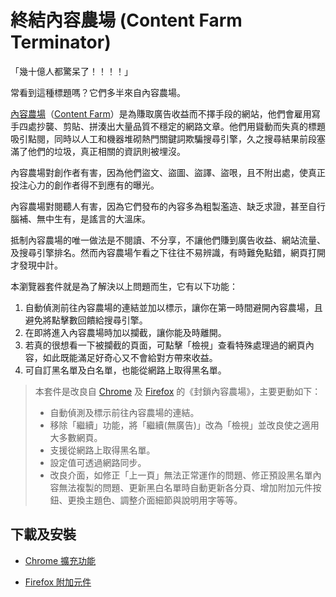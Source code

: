 終結內容農場 (Content Farm Terminator)
======================================

「幾十億人都驚呆了！！！！」

常看到這種標題嗎？它們多半來自內容農場。

[內容農場](https://zh.wikipedia.org/wiki/%E5%85%A7%E5%AE%B9%E8%BE%B2%E5%A0%B4)（[Content Farm](https://en.wikipedia.org/wiki/Content_farm)）是為賺取廣告收益而不擇手段的網站，他們會雇用寫手四處抄襲、剪貼、拼湊出大量品質不穩定的網路文章。他們用聳動而失真的標題吸引點閱，同時以人工和機器堆砌熱門關鍵詞欺騙搜尋引擎，久之搜尋結果前段塞滿了他們的垃圾，真正相關的資訊則被埋沒。

內容農場對創作者有害，因為他們盜文、盜圖、盜譯、盜哏，且不附出處，使真正投注心力的創作者得不到應有的曝光。

內容農場對閱聽人有害，因為它們發布的內容多為粗製濫造、缺乏求證，甚至自行腦補、無中生有，是謠言的大溫床。

抵制內容農場的唯一做法是不閱讀、不分享，不讓他們賺到廣告收益、網站流量、及搜尋引擎排名。然而內容農場乍看之下往往不易辨識，有時難免點錯，網頁打開才發現中計。

本瀏覽器套件就是為了解決以上問題而生，它有以下功能：
1. 自動偵測前往內容農場的連結並加以標示，讓你在第一時間避開內容農場，且避免將點擊數回饋給搜尋引擎。
2. 在即將進入內容農場時加以攔截，讓你能及時離開。
3. 若真的很想看一下被攔截的頁面，可點擊「檢視」查看特殊處理過的網頁內容，如此既能滿足好奇心又不會給對方帶來收益。
4. 可自訂黑名單及白名單，也能從網路上取得黑名單。

> 本套件是改良自 [Chrome](https://chrome.google.com/webstore/detail/content-farm-blocker/opjaibbmmpldcncnbbglondckfnokfpm) 及 [Firefox](https://addons.mozilla.org/firefox/addon/block-content-farm) 的《封鎖內容農場》，主要更動如下：
> * 自動偵測及標示前往內容農場的連結。
> * 移除「繼續」功能，將「繼續(無廣告)」改為「檢視」並改良使之適用大多數網頁。
> * 支援從網路上取得黑名單。
> * 設定值可透過網路同步。
> * 改良介面，如修正「上一頁」無法正常運作的問題、修正預設黑名單內容無法複製的問題、更新黑白名單時自動更新各分頁、增加附加元件按鈕、更換主題色、調整介面細節與說明用字等等。

## 下載及安裝

* [Chrome 擴充功能](https://chrome.google.com/webstore/detail/content-farm-terminator/lcghoajegeldpfkfaejegfobkapnemjl)

* [Firefox 附加元件](https://addons.mozilla.org/zh-tw/firefox/addon/content-farm-terminator/)
